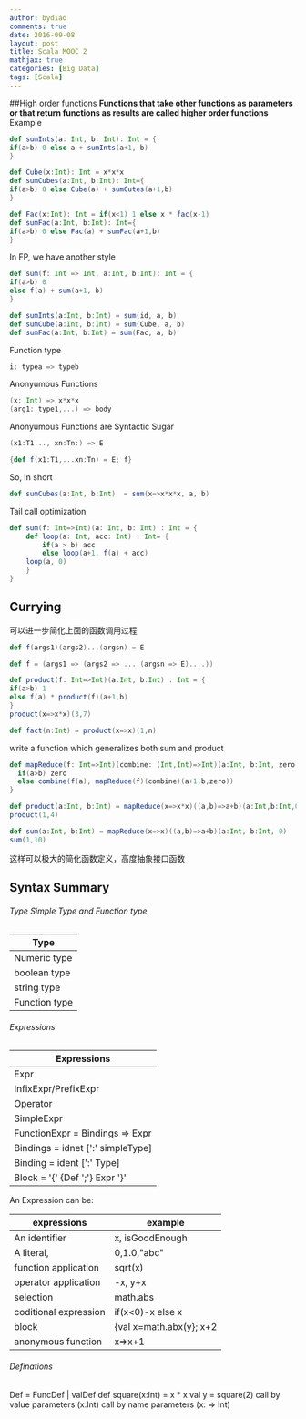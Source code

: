 ```yaml
---
author: bydiao
comments: true
date: 2016-09-08
layout: post
title: Scala MOOC 2
mathjax: true
categories: [Big Data]
tags: [Scala]
---
```


##High order functions
**Functions that take other functions as parameters or that return functions as results are called higher order functions**
Example
```scala
def sumInts(a: Int, b: Int): Int = {
if(a>b) 0 else a + sumInts(a+1, b)
}

def Cube(x:Int): Int = x*x*x
def sumCubes(a:Int, b:Int): Int={
if(a>b) 0 else Cube(a) + sumCutes(a+1,b)
}

def Fac(x:Int): Int = if(x<1) 1 else x * fac(x-1)
def sumFac(a:Int, b:Int): Int={
if(a>b) 0 else Fac(a) + sumFac(a+1,b)
}
```
In FP, we have another style
``` scala
def sum(f: Int => Int, a:Int, b:Int): Int = {
if(a>b) 0
else f(a) + sum(a+1, b)
}

def sumInts(a:Int, b:Int) = sum(id, a, b)
def sumCube(a:Int, b:Int) = sum(Cube, a, b)
def sumFac(a:Int, b:Int) = sum(Fac, a, b)
```

Function type
```scala
i: typea => typeb
```

Anonyumous Functions
``` scala
(x: Int) => x*x*x
(arg1: type1,...) => body
```

Anonyumous Functions are Syntactic Sugar
```scala
(x1:T1..., xn:Tn:) => E  

{def f(x1:T1,...xn:Tn) = E; f}
```
So, In short
```scala
def sumCubes(a:Int, b:Int)  = sum(x=>x*x*x, a, b)
```
Tail call optimization
```scala
def sum(f: Int=>Int)(a: Int, b: Int) : Int = {
    def loop(a: Int, acc: Int) : Int= {
        if(a > b) acc
        else loop(a+1, f(a) + acc)
    loop(a, 0)
    }
}
```

## Currying
可以进一步简化上面的函数调用过程

```scala
def f(args1)(args2)...(argsn) = E

def f = (args1 => (args2 => ... (argsn => E)....))
```

```scala
def product(f: Int=>Int)(a:Int, b:Int) : Int = {
if(a>b) 1
else f(a) * product(f)(a+1,b)
}
product(x=>x*x)(3,7)

def fact(n:Int) = product(x=>x)(1,n)
```
write a function which generalizes both sum and product
```scala
def mapReduce(f: Int=>Int)(combine: (Int,Int)=>Int)(a:Int, b:Int, zero:Int):Int ={
  if(a>b) zero
  else combine(f(a), mapReduce(f)(combine)(a+1,b,zero))
}

def product(a:Int, b:Int) = mapReduce(x=>x*x)((a,b)=>a+b)(a:Int,b:Int,0)
product(1,4)

def sum(a:Int, b:Int) = mapReduce(x=>x)((a,b)=>a+b)(a:Int, b:Int, 0)
sum(1,10)
```
这样可以极大的简化函数定义，高度抽象接口函数

## Syntax Summary
###### Type   Simple Type and Function type

|Type|
|----|
|Numeric type|
|boolean type|
|string type|
|Function type|

###### Expressions

|Expressions|
|-----|
|Expr|
|InfixExpr/PrefixExpr|
|Operator |
|SimpleExpr|
|FunctionExpr = Bindings => Expr|
|Bindings = idnet [':' simpleType]|
|Binding = ident [':' Type]|
|Block = '{' {Def ';'} Expr '}'|

An Expression can be:

|expressions| example|
|----|-----|
|An identifier |x, isGoodEnough|
|A literal, |0,1.0,"abc"|
|function application| sqrt(x)|
|operator application|-x, y+x|
|selection| math.abs|
|coditional expression| if(x<0)-x else x|
|block| {val x=math.abx(y}; x+2|
|anonymous function| x=>x+1|

###### Definations

Def = FuncDef | valDef
def square(x:Int) = x * x
val y = square(2)
call by value parameters   (x:Int)
call by name parameters (x: => Int)


